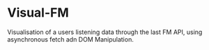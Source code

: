 # Visual-FM
Visualisation of a users listening data through the last FM API, using asynchronous fetch adn DOM Manipulation.

